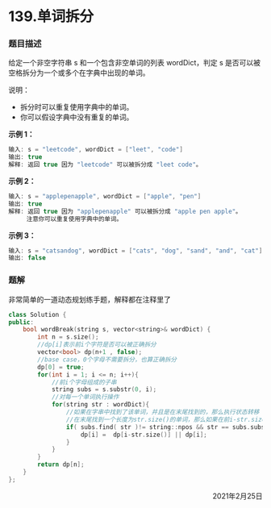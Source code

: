 # 139.单词拆分

### 题目描述

给定一个非空字符串 s 和一个包含非空单词的列表 wordDict，判定 s 是否可以被空格拆分为一个或多个在字典中出现的单词。

说明：

- 拆分时可以重复使用字典中的单词。
- 你可以假设字典中没有重复的单词。

**示例 1：**

```cpp
输入: s = "leetcode", wordDict = ["leet", "code"]
输出: true
解释: 返回 true 因为 "leetcode" 可以被拆分成 "leet code"。

```

**示例 2：**

```cpp
输入: s = "applepenapple", wordDict = ["apple", "pen"]
输出: true
解释: 返回 true 因为 "applepenapple" 可以被拆分成 "apple pen apple"。
     注意你可以重复使用字典中的单词。
```

**示例 3：**

```cpp
输入: s = "catsandog", wordDict = ["cats", "dog", "sand", "and", "cat"]
输出: false
```

### 题解

非常简单的一道动态规划练手题，解释都在注释里了

```cpp
class Solution {
public:
    bool wordBreak(string s, vector<string>& wordDict) {
        int n = s.size();
        //dp[i]表示前i个字符是否可以被正确拆分
        vector<bool> dp(n+1 , false);
        //base case，0个字母不需要拆分，也算正确拆分
        dp[0] = true;
        for(int i = 1; i <= n; i++){
            //前i个字母组成的子串
            string subs = s.substr(0, i);
            //对每一个单词执行操作
            for(string str : wordDict){
                //如果在字串中找到了该单词，并且是在末尾找到的，那么执行状态转移
                //在末尾找到一个长度为str.size()的单词，那么如果在前i-str.size()个单词组成的子串可以正确拆分，那么前i个就可以正确拆分
                if( subs.find( str )!= string::npos && str == subs.substr( i - str.size(), str.size() ) ){
                    dp[i] =  dp[i-str.size()] || dp[i];
                }
            }
        }
        return dp[n];
    }
};

```

<div align=right>
    2021年2月25日
</div>

